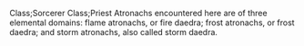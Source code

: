 Class;Sorcerer Class;Priest
Atronachs encountered here are of three elemental domains: flame atronachs, or fire daedra; frost atronachs, or frost daedra; and storm atronachs, also called storm daedra.